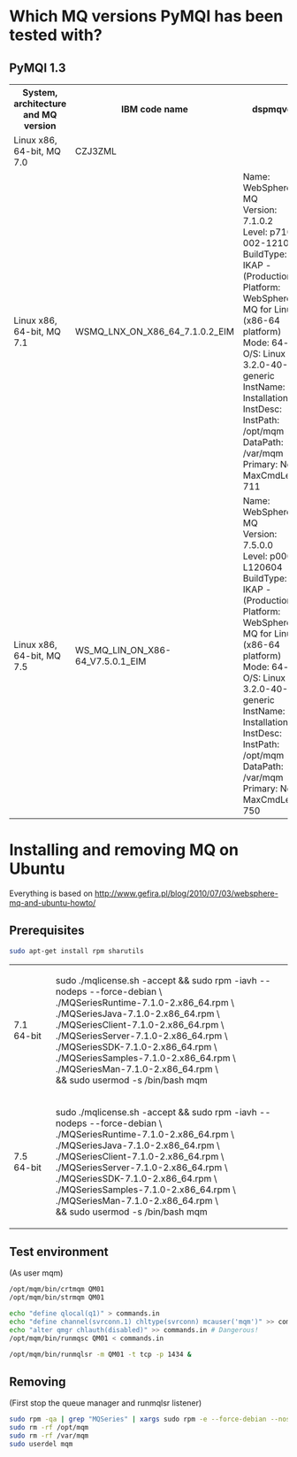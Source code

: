 
Which MQ versions PyMQI has been tested with?
=============================================

PyMQI 1.3
---------

<table>
    <tr>
        <th>System, architecture and MQ version</th>
        <th>IBM code name</th>
        <th>dspmqver</th>
    </tr>
    <tr>
        <td>Linux x86, 64-bit, MQ 7.0</td>
        <td>CZJ3ZML</td>
        <td></td>
    </tr>
    <tr>
        <td>Linux x86, 64-bit, MQ 7.1</td>
        <td>WSMQ_LNX_ON_X86_64_7.1.0.2_EIM</td>
        <td>
Name:        WebSphere MQ <br/>
Version:     7.1.0.2 <br/>
Level:       p710-002-121029 <br/>
BuildType:   IKAP - (Production) <br/>
Platform:    WebSphere MQ for Linux (x86-64 platform) <br/>
Mode:        64-bit <br/>
O/S:         Linux 3.2.0-40-generic <br/>
InstName:    Installation1 <br/>
InstDesc:     <br/>
InstPath:    /opt/mqm <br/>
DataPath:    /var/mqm <br/>
Primary:     No <br/>
MaxCmdLevel: 711
        </td>
    </tr>
    <tr>
        <td>Linux x86, 64-bit, MQ 7.5</td>
        <td>WS_MQ_LIN_ON_X86-64_V7.5.0.1_EIM</td>
        <td>
Name:        WebSphere MQ <br/>
Version:     7.5.0.0 <br/>
Level:       p000-L120604 <br/>
BuildType:   IKAP - (Production) <br/>
Platform:    WebSphere MQ for Linux (x86-64 platform) <br/>
Mode:        64-bit <br/>
O/S:         Linux 3.2.0-40-generic <br/>
InstName:    Installation1 <br/>
InstDesc:     <br/>
InstPath:    /opt/mqm <br/>
DataPath:    /var/mqm <br/>
Primary:     No <br/>
MaxCmdLevel: 750
        </td>
    </tr>
</table>

Installing and removing MQ on Ubuntu
====================================

Everything is based on http://www.gefira.pl/blog/2010/07/03/websphere-mq-and-ubuntu-howto/

Prerequisites
-------------

``` bash
sudo apt-get install rpm sharutils
```

<table>
    <tr>
        <td>7.1 64-bit</td>
        <td>

sudo ./mqlicense.sh -accept && sudo rpm -iavh --nodeps --force-debian \ <br/>
    ./MQSeriesRuntime-7.1.0-2.x86_64.rpm \ <br/>
    ./MQSeriesJava-7.1.0-2.x86_64.rpm \ <br/>
    ./MQSeriesClient-7.1.0-2.x86_64.rpm \ <br/>
    ./MQSeriesServer-7.1.0-2.x86_64.rpm \ <br/>
    ./MQSeriesSDK-7.1.0-2.x86_64.rpm \ <br/>
    ./MQSeriesSamples-7.1.0-2.x86_64.rpm \ <br/>
    ./MQSeriesMan-7.1.0-2.x86_64.rpm \ <br/>
    && sudo usermod -s /bin/bash mqm
        </td>
    </tr>
    <tr>
        <td>7.5 64-bit</td>
        <td>

sudo ./mqlicense.sh -accept && sudo rpm -iavh --nodeps --force-debian \ <br/>
    ./MQSeriesRuntime-7.1.0-2.x86_64.rpm  \ <br/>
    ./MQSeriesJava-7.1.0-2.x86_64.rpm  \ <br/>
    ./MQSeriesClient-7.1.0-2.x86_64.rpm  \ <br/>
    ./MQSeriesServer-7.1.0-2.x86_64.rpm  \ <br/>
    ./MQSeriesSDK-7.1.0-2.x86_64.rpm  \ <br/>
    ./MQSeriesSamples-7.1.0-2.x86_64.rpm  \ <br/>
    ./MQSeriesMan-7.1.0-2.x86_64.rpm  \ <br/>
    && sudo usermod -s /bin/bash mqm
        </td>
    </tr>
</table>

Test environment
----------------

(As user mqm)

``` bash
/opt/mqm/bin/crtmqm QM01
/opt/mqm/bin/strmqm QM01

echo "define qlocal(q1)" > commands.in
echo "define channel(svrconn.1) chltype(svrconn) mcauser('mqm')" >> commands.in # Note mcauser!
echo "alter qmgr chlauth(disabled)" >> commands.in # Dangerous!
/opt/mqm/bin/runmqsc QM01 < commands.in

/opt/mqm/bin/runmqlsr -m QM01 -t tcp -p 1434 &
```

Removing
--------

(First stop the queue manager and runmqlsr listener)

``` bash
sudo rpm -qa | grep "MQSeries" | xargs sudo rpm -e --force-debian --noscripts
sudo rm -rf /opt/mqm
sudo rm -rf /var/mqm
sudo userdel mqm
```